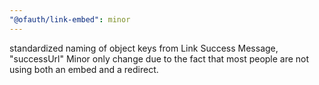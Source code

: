 ```yaml
---
"@ofauth/link-embed": minor
---
```


standardized naming of object keys from Link Success Message, "successUrl"
Minor only change due to the fact that most people are not using both an embed and a redirect.
